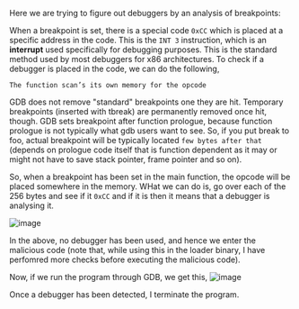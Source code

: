Here we are trying to figure out debuggers by an analysis of breakpoints:

When a breakpoint is set, there is a special code `0xCC` which is placed at a specific address in the code. This is the `INT 3` instruction, which is an **interrupt** used specifically for debugging purposes. This is the standard method used by most debuggers for x86 architectures. To check if a debugger is placed in the code, we can do the following,
```
The function scan’s its own memory for the opcode
```

GDB does not remove "standard" breakpoints one they are hit. Temporary breakpoints (inserted with tbreak) are permanently removed once hit, though. GDB sets breakpoint after function prologue, because function prologue is not typically what gdb users want to see. So, if you put break to foo, actual breakpoint will be typically located `few bytes after that` (depends on prologue code itself that is function dependent as it may or might not have to save stack pointer, frame pointer and so on).

So, when a breakpoint has been set in the main function, the opcode will be placed somewhere in the memory. WHat we can do is, go over each of the 256 bytes and see if it `0xCC` and if it is then it means that a debugger is analysing it.

![image](https://github.com/pUrGe12/Beep-AttackVector/assets/153343775/a740d7f2-6dee-4f09-8e91-bbcd9aa9615d)

In the above, no debugger has been used, and hence we enter the malicious code (note that, while using this in the loader binary, I have perfomred more checks before executing the malicious code).

Now, if we run the program through GDB, we get this,
![image](https://github.com/pUrGe12/Beep-AttackVector/assets/153343775/d73f301a-71c1-4886-8c5b-3a2246ee59e2)

Once a debugger has been detected, I terminate the program. 
